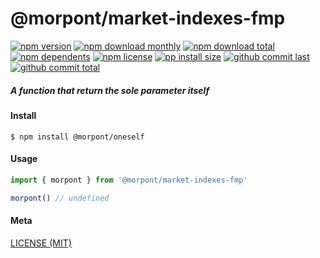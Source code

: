 # @morpont/market-indexes-fmp

[![npm version][badge-npm-version]][url-npm]
[![npm download monthly][badge-npm-download-monthly]][url-npm]
[![npm download total][badge-npm-download-total]][url-npm]
[![npm dependents][badge-npm-dependents]][url-github]
[![npm license][badge-npm-license]][url-npm]
[![pp install size][badge-pp-install-size]][url-pp]
[![github commit last][badge-github-last-commit]][url-github]
[![github commit total][badge-github-commit-count]][url-github]

[//]: <> (Shields)
[badge-npm-version]: https://flat.badgen.net/npm/v/@morpont/market-indexes-fmp
[badge-npm-download-monthly]: https://flat.badgen.net/npm/dm/@morpont/market-indexes-fmp
[badge-npm-download-total]:https://flat.badgen.net/npm/dt/@morpont/market-indexes-fmp
[badge-npm-dependents]: https://flat.badgen.net/npm/dependents/@morpont/market-indexes-fmp
[badge-npm-license]: https://flat.badgen.net/npm/license/@morpont/market-indexes-fmp
[badge-pp-install-size]: https://flat.badgen.net/packagephobia/install/@morpont/market-indexes-fmp
[badge-github-last-commit]: https://flat.badgen.net/github/last-commit/hoyeungw/morpont
[badge-github-commit-count]: https://flat.badgen.net/github/commits/hoyeungw/morpont

[//]: <> (Link)
[url-npm]: https://npmjs.org/package/@morpont/market-indexes-fmp
[url-pp]: https://packagephobia.now.sh/result?p=@morpont/market-indexes-fmp
[url-github]: https://github.com/hoyeungw/morpont

##### A function that return the sole parameter itself

#### Install
```console
$ npm install @morpont/oneself
```

#### Usage
```js
import { morpont } from '@morpont/market-indexes-fmp'

morpont() // undefined
```

#### Meta
[LICENSE (MIT)](LICENSE)
